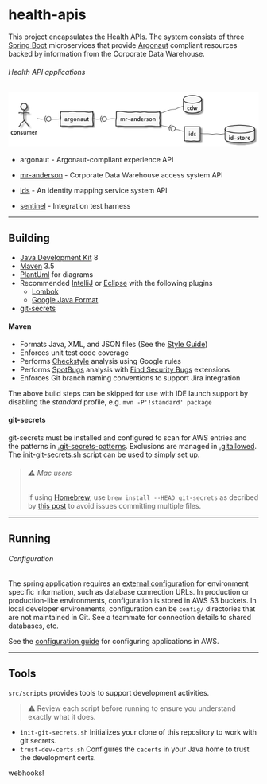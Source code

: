# health-apis

This project encapsulates the Health APIs. The system consists of three
[Spring Boot](https://spring.io/projects/spring-boot) microservices that provide
[Argonaut](http://www.fhir.org/guides/argonaut/r2/profiles.html) compliant resources
backed by information from the Corporate Data Warehouse.

###### Health API applications
![applications](src/plantuml/apps.png)
- argonaut - Argonaut-compliant experience API
- [mr-anderson](mr-anderson/README.md) - Corporate Data Warehouse access system API
- [ids](ids/README.md) - An identity mapping service system API


- [sentinel](sentinel/README.md) - Integration test harness

----

## Building
- [Java Development Kit](https://openjdk.java.net/) 8
- [Maven](http://maven.apache.org/) 3.5
- [PlantUml](http://plantuml.com/) for diagrams
- Recommended [IntelliJ](https://www.jetbrains.com/idea/)
  or [Eclipse](https://www.eclipse.org/downloads/packages/installer)
  with the following plugins
  - [Lombok](https://projectlombok.org/)
  - [Google Java Format](https://github.com/google/google-java-format)
- [git-secrets](https://github.com/awslabs/git-secrets)    

#### Maven
- Formats Java, XML, and JSON files
  (See the [Style Guide](https://google.github.io/styleguide/javaguide.html))
- Enforces unit test code coverage
- Performs [Checkstyle](http://checkstyle.sourceforge.net/) analysis using Google rules
- Performs [SpotBugs](https://spotbugs.github.io/) analysis
  with [Find Security Bugs](http://find-sec-bugs.github.io/) extensions
- Enforces Git branch naming conventions to support Jira integration

The above build steps can be skipped for use with IDE launch support by disabling the
_standard_ profile, e.g. `mvn -P'!standard' package`

#### git-secrets
git-secrets must be installed and configured to scan for AWS entries and the patterns in
[.git-secrets-patterns](.git-secrets-patterns). Exclusions are managed in 
[.gitallowed](.gitallowed).
The [init-git-secrets.sh](src/scripts/init-git-secrets.sh) script can be used to simply set up.

> ###### ⚠ Mac users
> If using [Homebrew](https://brew.sh/), use `brew install --HEAD git-secrets` as decribed
> by [this post](https://github.com/awslabs/git-secrets/issues/65#issuecomment-416382565) to
> avoid issues committing multiple files.


----

## Running

###### Configuration
The spring application requires an 
[external configuration](https://docs.spring.io/spring-boot/docs/current/reference/html/boot-features-external-config.html)
for environment specific information, such as database connection URLs. In production or 
production-like environments, configuration is stored in AWS S3 buckets. In local developer
environments, configuration can be `config/` directories that are not maintained in Git. See
a teammate for connection details to shared databases, etc.

See the [configuration guide](configuration.md) for configuring applications in AWS.


----

## Tools
`src/scripts` provides tools to support development activities. 

> ⚠ Review each script before running to ensure you understand exactly what it does.

- `init-git-secrets.sh`
  Initializes your clone of this repository to work with git secrets.
- `trust-dev-certs.sh`
  Configures the `cacerts` in your Java home to trust the development certs.
  
 webhooks!
